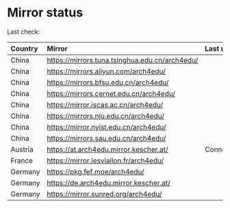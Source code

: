 <script src="./time.js"></script>
# Mirror status
Last check: <script type="text/javascript">localize(1717769941.7961104);</script>

|Country|Mirror|Last update|
|:------|:-----|:----------|
|China|https://mirrors.tuna.tsinghua.edu.cn/arch4edu/|<script type="text/javascript">localize(1717742215);</script>|
|China|https://mirrors.aliyun.com/arch4edu/|<script type="text/javascript">localize(1717742215);</script>|
|China|https://mirrors.bfsu.edu.cn/arch4edu/|<script type="text/javascript">localize(1717698847);</script>|
|China|https://mirrors.cernet.edu.cn/arch4edu/|<script type="text/javascript">localize(1717742215);</script>|
|China|https://mirror.iscas.ac.cn/arch4edu/|<script type="text/javascript">localize(1717742215);</script>|
|China|https://mirrors.nju.edu.cn/arch4edu/|<script type="text/javascript">localize(1717698847);</script>|
|China|https://mirror.nyist.edu.cn/arch4edu/|<script type="text/javascript">localize(1717742215);</script>|
|China|https://mirrors.sau.edu.cn/arch4edu/|<script type="text/javascript">localize(1717742215);</script>|
|Austria|https://at.arch4edu.mirror.kescher.at/|ConnectTimeout|
|France|https://mirror.lesviallon.fr/arch4edu/|<script type="text/javascript">localize(1717742215);</script>|
|Germany|https://pkg.fef.moe/arch4edu/|<script type="text/javascript">localize(1717742215);</script>|
|Germany|https://de.arch4edu.mirror.kescher.at/|<script type="text/javascript">localize(1717742215);</script>|
|Germany|https://mirror.sunred.org/arch4edu/|<script type="text/javascript">localize(1717742215);</script>|

<script src="./tablefilter/tablefilter.js"></script>
<script src="./table.js"></script>